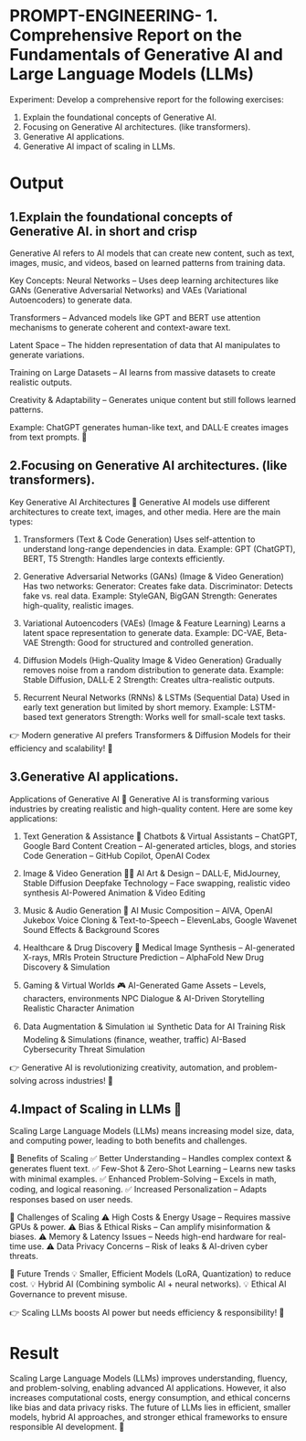# PROMPT-ENGINEERING- 1.	Comprehensive Report on the Fundamentals of Generative AI and Large Language Models (LLMs)
Experiment:
Develop a comprehensive report for the following exercises:
1.	Explain the foundational concepts of Generative AI. 
2.	Focusing on Generative AI architectures. (like transformers).
3.	Generative AI applications.
4.	Generative AI impact of scaling in LLMs.

# Output
## 1.Explain the foundational concepts of Generative AI. in short and crisp 

Generative AI refers to AI models that can create new content, such as text, images, music, and videos, based on learned patterns from training data.

Key Concepts:
Neural Networks – Uses deep learning architectures like GANs (Generative Adversarial Networks) and VAEs (Variational Autoencoders) to generate data.

Transformers – Advanced models like GPT and BERT use attention mechanisms to generate coherent and context-aware text.

Latent Space – The hidden representation of data that AI manipulates to generate variations.

Training on Large Datasets – AI learns from massive datasets to create realistic outputs.

Creativity & Adaptability – Generates unique content but still follows learned patterns.

Example: ChatGPT generates human-like text, and DALL·E creates images from text prompts. 🚀

## 2.Focusing on Generative AI architectures. (like transformers).

Key Generative AI Architectures 🚀
Generative AI models use different architectures to create text, images, and other media. Here are the main types:

1. Transformers (Text & Code Generation)
Uses self-attention to understand long-range dependencies in data.
Example: GPT (ChatGPT), BERT, T5
Strength: Handles large contexts efficiently.

2. Generative Adversarial Networks (GANs) (Image & Video Generation)
Has two networks:
Generator: Creates fake data.
Discriminator: Detects fake vs. real data.
Example: StyleGAN, BigGAN
Strength: Generates high-quality, realistic images.

3. Variational Autoencoders (VAEs) (Image & Feature Learning)
Learns a latent space representation to generate data.
Example: DC-VAE, Beta-VAE
Strength: Good for structured and controlled generation.

4. Diffusion Models (High-Quality Image & Video Generation)
Gradually removes noise from a random distribution to generate data.
Example: Stable Diffusion, DALL·E 2
Strength: Creates ultra-realistic outputs.

5. Recurrent Neural Networks (RNNs) & LSTMs (Sequential Data)
Used in early text generation but limited by short memory.
Example: LSTM-based text generators
Strength: Works well for small-scale text tasks.

👉 Modern generative AI prefers Transformers & Diffusion Models for their efficiency and scalability! 🚀

## 3.Generative AI applications.

Applications of Generative AI 🚀
Generative AI is transforming various industries by creating realistic and high-quality content. Here are some key applications:

1. Text Generation & Assistance 📝
Chatbots & Virtual Assistants – ChatGPT, Google Bard
Content Creation – AI-generated articles, blogs, and stories
Code Generation – GitHub Copilot, OpenAI Codex

2. Image & Video Generation 🎨🎥
AI Art & Design – DALL·E, MidJourney, Stable Diffusion
Deepfake Technology – Face swapping, realistic video synthesis
AI-Powered Animation & Video Editing

3. Music & Audio Generation 🎵
AI Music Composition – AIVA, OpenAI Jukebox
Voice Cloning & Text-to-Speech – ElevenLabs, Google Wavenet
Sound Effects & Background Scores

4. Healthcare & Drug Discovery 🏥
Medical Image Synthesis – AI-generated X-rays, MRIs
Protein Structure Prediction – AlphaFold
New Drug Discovery & Simulation

5. Gaming & Virtual Worlds 🎮
AI-Generated Game Assets – Levels, characters, environments
NPC Dialogue & AI-Driven Storytelling
Realistic Character Animation

6. Data Augmentation & Simulation 📊
Synthetic Data for AI Training
Risk Modeling & Simulations (finance, weather, traffic)
AI-Based Cybersecurity Threat Simulation

👉 Generative AI is revolutionizing creativity, automation, and problem-solving across industries! 🚀

## 4.Impact of Scaling in LLMs 🚀
Scaling Large Language Models (LLMs) means increasing model size, data, and computing power, leading to both benefits and challenges.

🔹 Benefits of Scaling
✅ Better Understanding – Handles complex context & generates fluent text.
✅ Few-Shot & Zero-Shot Learning – Learns new tasks with minimal examples.
✅ Enhanced Problem-Solving – Excels in math, coding, and logical reasoning.
✅ Increased Personalization – Adapts responses based on user needs.

🔻 Challenges of Scaling
⚠️ High Costs & Energy Usage – Requires massive GPUs & power.
⚠️ Bias & Ethical Risks – Can amplify misinformation & biases.
⚠️ Memory & Latency Issues – Needs high-end hardware for real-time use.
⚠️ Data Privacy Concerns – Risk of leaks & AI-driven cyber threats.

🔮 Future Trends
💡 Smaller, Efficient Models (LoRA, Quantization) to reduce cost.
💡 Hybrid AI (Combining symbolic AI + neural networks).
💡 Ethical AI Governance to prevent misuse.

👉 Scaling LLMs boosts AI power but needs efficiency & responsibility! 🚀

# Result
Scaling Large Language Models (LLMs) improves understanding, fluency, and problem-solving, enabling advanced AI applications. However, it also increases computational costs, energy consumption, and ethical concerns like bias and data privacy risks. The future of LLMs lies in efficient, smaller models, hybrid AI approaches, and stronger ethical frameworks to ensure responsible AI development. 🚀
